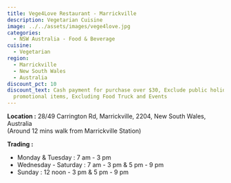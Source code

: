 ```yaml
---
title: Vege4Love Restaurant - Marrickville
description: Vegetarian Cuisine
image: ../../assets/images/vege4love.jpg
categories:
  - NSW Australia - Food & Beverage
cuisine:
  - Vegetarian
region:
  - Marrickville
  - New South Wales
  - Australia
discount_pct: 10
discount_text: Cash payment for purchase over $30, Exclude public holidays and
  promotional items, Excluding Food Truck and Events
---
```

**Location :** 28/49 Carrington Rd, Marrickville, 2204, New South Wales, Australia\
(Around 12 mins walk from Marrickville Station)

**Trading :** 

* Monday & Tuesday : 7 am - 3 pm
* Wednesday - Saturday : 7 am - 3 pm & 5 pm - 9 pm
* Sunday : 12 noon - 3 pm & 5 pm - 9 pm

